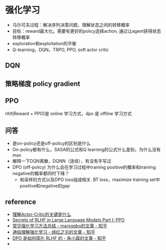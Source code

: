 # 强化学习

- 马尔可夫过程：解决序列决策问题，理解状态之间的转移概率
- 目标：reward最大化。需要有更好的policy选择action, 通过让agent获得状态转移概率
- exploration和exploitation的平衡
- Q-learning，DQN，TRPO, PPO, soft actor critic

## DQN


## 策略梯度 policy gradient


## PPO
rlhf(Reward + PPO)是 online 学习方式，dpo 是 offline 学习方式


## 问答
- 是on-policy还是off-policy的区别是什么
- On-policy都有什么，SASA的公式和Q learning的公式什么差别，为什么没有max
- 解释一下DQN离散，DQNN（连续），有没有手写过
- DPO (off-policy) 为什么会在学习过程中training positive的概率和training negative的概率都同时下降？
  - 和采样的方式以及DPO loss组成相关. BT loss，maximize training set中positive和negative的gap


## reference
- [理解Actor-Critic的关键是什么](https://zhuanlan.zhihu.com/p/110998399)
- [Secrets of RLHF in Large Language Models Part I: PPO](https://arxiv.org/pdf/2307.04964.pdf)
- [常见强化学习方法总结 - marsggbo的文章 - 知乎](https://zhuanlan.zhihu.com/p/98962807)
- [通俗理解强化学习 - 绯红之刃的文章 - 知乎](https://zhuanlan.zhihu.com/p/664348944)
- [DPO 是如何简化 RLHF 的 - 朱小霖的文章 - 知乎](https://zhuanlan.zhihu.com/p/671780768)
- 